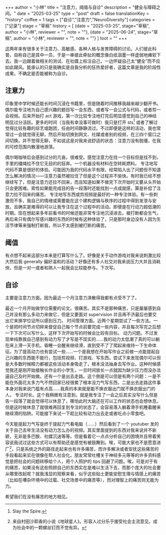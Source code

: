 +++
author = "小林"
title = "注意力，阈值与自诊"
description = "健全与障碍之间。"
date = "2025-03-25"
type = "post"
draft = false
translationKey = "history"
coffee = 1
tags = ["自诊","注意力","NeuroDiversity"]
categories = ["记录"]
stage = "草稿"
history = [
  {date = "2025-03-25", stage="草稿", author = "小林", reviewer = "", note = ""},
  {date = "2025-06-24", stage="草稿", author = "小林", reviewer = "", note = ""}
]
toot = ""
+++

这两年来有很多关于注意力、高敏感、各种人格与发育障碍的讨论。人们彼此科普，自称自己是其中一员，于是一串彼此牵扯的概念像白纸洇墨一样虚弱地瘫软下去。我一边跟着做相关的测试、在社媒上标注自己，一边怀疑自己太“健全”而不应如此跟风。能承认的只是我确实是自我分析的狂热爱好者，这篇文章是我的阶段性成果。不确定是否能被称为自诊。

## 注意力

印象里中学时候还能长时间沉浸在书籍里，但是随着时间推移我越来越少翻开书。偶尔能专注地为自己感兴趣的题目写一会东西，或者写一会公式与代码，或者剪一会视频。后来开始打 act 游戏，第一次比较专注地打完后明显感觉到自己的神经明显过分活跃。更多的时间（当我有幸没事可做时）我只是打开 sts[^1] 或者了解过觉得比较有趣的综艺或跑团，任由时间静静流过。不过即便是这样的活动，我也常常过一会就觉得无聊，然后开始切换到网文、社媒或者别的视频，在三四个窗口之间切换。并不觉得无聊，不如说这是对我来说舒适的状态：注意力没有脱缰，在我的可控范围内散漫地游荡。

[^1]: Slay the Spire.

偶尔喝咖啡后会感到过分的亢奋。很难受。感觉注意力在找一个目标但是找不到，手里的缰绳拉不住它无目的的狂奔。一个机器没有材料在空转耗燃料。
专注地写代码不算是很好的体验。可能因为我的代码水平有限，经常陷入出了问题但不知道怎么解决的情况——注意力虽然被拉住了但是这个过程并不愉快。有时我已经不想继续写了，但是注意力还拉不回来，而且知道如果不做完下次开始时又要从头开始只会更困难。索性如果能完成目的告一段落时还能找到一点成就感，算是补偿了注意力拉不回来的痛苦。
专注地写东西或剪视频是最好的一种专注体验。有一些刺激但不多，我自己的情绪或需要能在这个建构逻辑与秩序的过程中得到发泄与安放。且确实是难得的可以让我专注在这个过程中的活动。即便是在行动力超低潮的时期。现在想起来多年前看书的时候还能非常专注地沉浸进去，被打断都会生气，再后来只有偶尔写感兴趣的东西的时候有这种体验了，只是那时身边没有人因为生活节律等来强制打断我，所以不太感到被打断的痛苦。

## 阈值

有点想不起来这部分本来是打算写什么了。好像是关于动作游戏对我来说刺激比较大然后我 generally 偏好温和的活动？好像还有多人社交对我来说压力大并且消耗快，但是一对一或者和熟人一起我会比较能参与。下次写。

## 自诊

主要是注意力方面。因为最近一个月注意力涣散得我都有点受不了了。

最近一个月开始做学位需要的论文。很痛苦。其实不是那种痛苦，只是屡屡感到自己并没有那么多动力来做它，但是又要面对 supervision 并且再不济最后也要交出它来换学位证所以感到压力。
时间管理方面。近两个星期尝试了一些方法。一个是把时间节点切碎来督促自己每个节点前要完成一些内容，并且每次写完之后想一下下次可以写什么，这样下次开始写的时候会比较有目标。
动力问题。不过发现单纯靠我自己感到有动力写了才写是不现实的……我的动力太低潮了真的可以躺在床上滑一天手机，昏睡一会醒来继续滑，直到受不了了爬起来维持一下生命体征。为了提高动力也有尝试一些……一个是我想在开始写作业之前做一点能提起自己兴趣的东西能不能行，包括剪视频、打游戏、写东西。尝试下来发现偶尔可以但是大多数时候精力都被这些活动本身吸走了，根本没法抽身去写作业。这种时候感觉我还是刚开始接触长作业的小学生，一旦时间放长一点就因为缺少压力而没办法逼自己及时开始做。还有一个是出去走路。这个倒是可以但是有两个问题：一是不能在外面花太多力气不然回家已经很累了根本没力气写东西，二是出去走路这件事本身对我来说门槛有点高……我真的本来就是能不换衣服出门就不换衣服出门的人。
专注时长。这个我稍微有注意到，就是我专注了一会之后其实没写什么但是告一段落了就会觉得可以休息了，哪怕此时大脑还在可以工作的状态也会想休息。但是这时候休息了就很难再回复到专注的状态了，会容易落入躺着滑手机睡着醒来继续滑的陷阱。可能接下来试一下趁比较有动力出去走或者吃点小零食吧。

今天能提起力气写是终于提起力气看电脑（……）然后看到了一个 youtuber 发的关于自己去年生活没有动力怎么办的视频。其实里面提到的东西对我来说并不新颖，无非是多巴胺、社媒沉迷等等。但是看着它一点点分析自己的困境并且带着笑容说我试过这些方式可以有帮助还是感觉有被鼓舞到。唉，可能大家也不是愿意进厂[^2]，只是系统之外的路径走起来也有许多痛苦，而许多解决或者安抚这些痛苦的手段看起来实在很像在帮人社会化。朋友常常吐槽关于神经多元等等的许多资料感觉是把社会的问题转移给个人，用个人照护的 tips 回避了问题。唉，可是对于有的痛苦，如果没有这些照顾自己的东西实在是难以生活下去，而那个庞大的社会要从哪里改起呢？就我浅显的观察来看，似乎这些贴士更能安慰生理与情感上的痛苦（比如在嘈杂环境中的过载、社交场景中的痛苦等），而对理智上的痛苦则无能为力。

希望我们在没有痛苦的地方相见。

[^2]: 来自村田沙耶香的小说《地球星人》。形容人过分乐于接受社会主流意见，成为社会中的一颗螺丝钉而不觉有异。